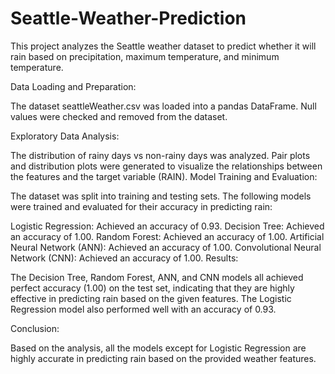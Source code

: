 # Seattle-Weather-Prediction

This project analyzes the Seattle weather dataset to predict whether it will rain based on precipitation, maximum temperature, and minimum temperature.

Data Loading and Preparation:

The dataset seattleWeather.csv was loaded into a pandas DataFrame. Null values were checked and removed from the dataset.

Exploratory Data Analysis:

The distribution of rainy days vs non-rainy days was analyzed.
Pair plots and distribution plots were generated to visualize the relationships between the features and the target variable (RAIN).
Model Training and Evaluation:

The dataset was split into training and testing sets. The following models were trained and evaluated for their accuracy in predicting rain:

Logistic Regression: Achieved an accuracy of 0.93.
Decision Tree: Achieved an accuracy of 1.00.
Random Forest: Achieved an accuracy of 1.00.
Artificial Neural Network (ANN): Achieved an accuracy of 1.00.
Convolutional Neural Network (CNN): Achieved an accuracy of 1.00.
Results:

The Decision Tree, Random Forest, ANN, and CNN models all achieved perfect accuracy (1.00) on the test set, indicating that they are highly effective in predicting rain based on the given features. The Logistic Regression model also performed well with an accuracy of 0.93.

Conclusion:

Based on the analysis, all the models except for Logistic Regression are highly accurate in predicting rain based on the provided weather features.


